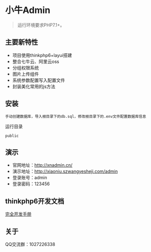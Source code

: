 小牛Admin
===============

> 运行环境要求PHP7.1+。

## 主要新特性

* 项目使用thinkphp6+layui搭建
* 整合七牛云、阿里云oss
* 分组权限系统
* 图片上传组件
* 系统参数配置写入配置文件
* 封装美化常用的js方法

## 安装

~~~
手动创建数据库，导入根目录下的db.sql，修改根目录下的.env文件配置数据库信息
~~~

运行目录
~~~
public
~~~

## 演示
* 官网地址：http://xnadmin.cn/
* 演示地址：http://xiaoniu.szwangyesheji.com/admin
* 登录账号：admin
* 登录密码：123456

## thinkphp6开发文档

[完全开发手册](https://www.kancloud.cn/manual/thinkphp6_0/content)

## 关于

QQ交流群：1027226338
